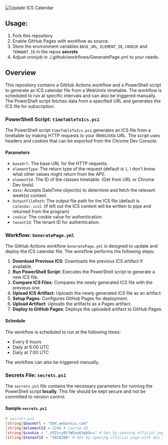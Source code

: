 ![Update ICS Calendar](https://github.com/Chaos02/WebUntisTimeTableToIcs/actions/workflows/GeneratePage.yml/badge.svg)

## Usage:
1. Fork this repository 
2. Enable GitHub Pages with workflow as source.
3. Store the environment variables `BASE_URL`, `ELEMENT_ID`, `COOKIE` and `TENNANT_ID` in the repos **secrets**
4. Adjust cronjob in ./.github/workflows/GeneratePage.yml to your needs.


## Overview

This repository contains a GitHub Actions workflow and a PowerShell script to generate an ICS calendar file from a WebUntis timetable. The workflow is scheduled to run at specific intervals and can also be triggered manually. The PowerShell script fetches data from a specified URL and generates the ICS file for subscription.

### PowerShell Script: `timeTableToIcs.ps1`

The PowerShell script `timeTableToIcs.ps1` generates an ICS file from a timetable by making HTTP requests to your WebUntis URL. The script uses headers and cookies that can be exported from the Chrome Dev Console.

#### Parameters

- `baseUrl`: The base URL for the HTTP requests.
- `elementType`: The return type of the request (default is `1`, I don't know what other values might return from the API).
- `elementId`: The ID of the classes timetable. (Get from URL or Chrome Dev tools)
- `date`: Accepts DateTime object(s) to determine and fetch the relevant week(s) content.
- `OutputFilePath`: The output file path for the ICS file (default is `calendar.ics`).
  (if left out the ICS content will be written to pipe and returned from the program)
- `cookie`: The cookie value for authentication.
- `tenantId`: The tenant ID for authentication.

### Workflow: `GeneratePage.yml`

The GitHub Actions workflow `GeneratePage.yml` is designed to update and deploy the ICS calendar file. The workflow performs the following steps:

1. **Download Previous ICS**: Downloads the previous ICS artifact if available.
2. **Run PowerShell Script**: Executes the PowerShell script to generate a new ICS file.
3. **Compare ICS Files**: Compares the newly generated ICS file with the previous one.
4. **Upload ICS Artifact**: Uploads the newly generated ICS file as an artifact.
5. **Setup Pages**: Configures GitHub Pages for deployment.
6. **Upload Artifact**: Uploads the artifacts as a Pages artifact.
7. **Deploy to GitHub Pages**: Deploys the uploaded artifact to GitHub Pages.

#### Schedule

The workflow is scheduled to run at the following times:
- Every 6 hours
- Daily at 6:00 UTC
- Daily at 7:00 UTC

The workflow can also be triggered manually.

### Secrets File: `secrets.ps1`

The `secrets.ps1` file contains the necessary parameters for running the PowerShell script **locally**. This file should be kept secure and not be committed to version control.

#### Sample `secrets.ps1`

```powershell
# secrets.ps1
[string]$baseUrl = "XXX.webuntis.com"
[string]$elementId = 2280 # Course ID
[string]$cookie = "_d3ZzcyBtYW5uaGVpbQ==" # Get by opening official page with dev tools and copy http request as powershell
[string]$tenantId = "5028200" # Get by opening official page with dev tools and copy http request as powershell
```
